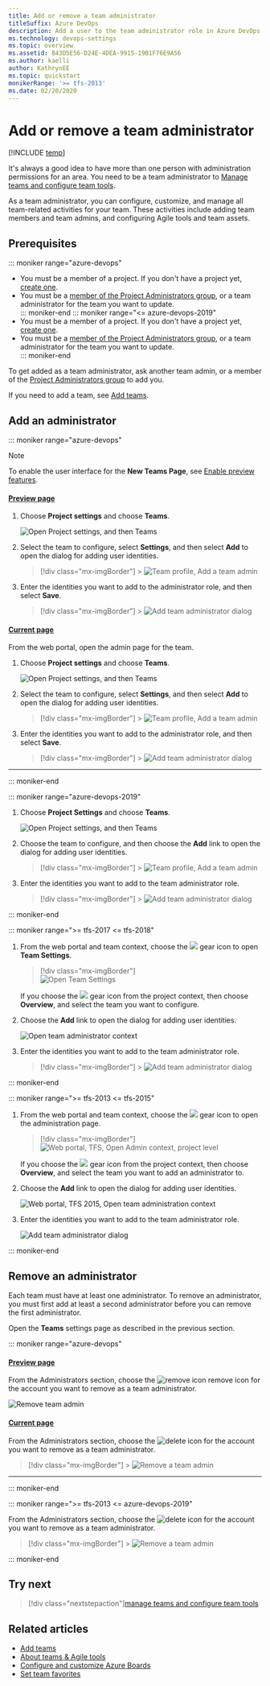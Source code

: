 ```yaml
---
title: Add or remove a team administrator 
titleSuffix: Azure DevOps
description: Add a user to the team administrator role in Azure DevOps  
ms.technology: devops-settings
ms.topic: overview
ms.assetid: 843D5E56-D24E-4DEA-9915-19B1F76E9A56
ms.author: kaelli
author: KathrynEE
ms.topic: quickstart
monikerRange: '>= tfs-2013'
ms.date: 02/20/2020
---
```


# Add or remove a team administrator

[!INCLUDE [temp](../../includes/version-vsts-tfs-all-versions.md)]

<a id="add-team-admin"> </a>

It's always a good idea to have more than one person with administration permissions for an area. You need to be a team administrator to [Manage teams and configure team tools](manage-teams.md).

As a team administrator, you can configure, customize, and manage all team-related activities for your team. These activities include adding team members and team admins, and configuring Agile tools and team assets.

<a name="permissions"></a>

## Prerequisites

::: moniker range="azure-devops"

- You must be a member of a project. If you don't have a project yet, [create one](../projects/create-project.md).
- You must be a [member of the Project Administrators group](../security/set-project-collection-level-permissions.md), or a team administrator for the team you want to update.  
  ::: moniker-end
  ::: moniker range="<= azure-devops-2019"
- You must be a member of a project. If you don't have a project yet, [create one](../projects/create-project.md).
- You must be a [member of the Project Administrators group](../security/set-project-collection-level-permissions.md), or a team administrator for the team you want to update.  
  ::: moniker-end

To get added as a team administrator, ask another team admin, or a member of the [Project Administrators group](../security/set-project-collection-level-permissions.md) to add you.

If you need to add a team, see [Add teams](add-teams.md).

<a id="open-admin-context"> </a>

## Add an administrator

::: moniker range="azure-devops"

> [!NOTE]  
> To enable the user interface for the **New Teams Page**, see [Enable preview features](../../project/navigation/preview-features.md).

#### [Preview page](#tab/preview-page)

1. Choose **Project settings** and choose **Teams**.

   ![Open Project settings, and then Teams](media/shared/open-project-settings-teams-preview.png)

2. Select the team to configure, select **Settings**, and then select **Add** to open the dialog for adding user identities.

   > [!div class="mx-imgBorder"] > ![Team profile, Add a team admin](media/add-team-admin/settings-add-team-administrator-preview.png)

3. Enter the identities you want to add to the administrator role, and then select **Save**.

   > [!div class="mx-imgBorder"] > ![Add team administrator dialog](media/add-team-admin/add-team-administrator-dialog-preview.png)

#### [Current page](#tab/current-page)

From the web portal, open the admin page for the team.

1. Choose **Project settings** and choose **Teams**.

   ![Open Project settings, and then Teams](media/shared/open-project-settings-team-new-nav.png)

2. Select the team to configure, select **Settings**, and then select **Add** to open the dialog for adding user identities.

   > [!div class="mx-imgBorder"] > ![Team profile, Add a team admin](media/add-team-admin/settings-add-team-administrator.png)

3. Enter the identities you want to add to the administrator role, and then select **Save**.

   > [!div class="mx-imgBorder"] > ![Add team administrator dialog](media/add-team-admin/add-administrators-dialog.png)

---

::: moniker-end

::: moniker range="azure-devops-2019"

1. Choose **Project Settings** and choose **Teams**.

   ![Open Project settings, and then Teams](media/shared/open-project-settings-team-new-nav.png)

2. Choose the team to configure, and then choose the **Add** link to open the dialog for adding user identities.

   > [!div class="mx-imgBorder"] > ![Team profile, Add a team admin](media/add-team-admin/team-profile-choose-add-admin.png)

3. Enter the identities you want to add to the team administrator role.

   > [!div class="mx-imgBorder"] > ![Add team administrator dialog](media/add-team-admin/add-team-admin-dialog.png)

::: moniker-end

::: moniker range=">= tfs-2017 <= tfs-2018"

1. From the web portal and team context, choose the ![ ](../../media/icons/gear_icon.png) gear icon to open **Team Settings**.

   > [!div class="mx-imgBorder"]  
   > ![Open Team Settings](media/add-team-admin/open-team-settings-horz.png)

   If you choose the ![ ](../../media/icons/gear_icon.png) gear icon from the project context, then choose **Overview**, and select the team you want to configure.

2. Choose the **Add** link to open the dialog for adding user identities.

   ![Open team administrator context](media/add-team/admin-link.png)

3. Enter the identities you want to add to the team administrator role.

   > [!div class="mx-imgBorder"] > ![Add team administrator dialog](media/add-team-admin/add-team-admin-dialog.png)

::: moniker-end

::: moniker range=">= tfs-2013 <= tfs-2015"

1. From the web portal and team context, choose the ![ ](../../media/icons/gear_icon.png) gear icon to open the administration page.

   > [!div class="mx-imgBorder"]  
   > ![Web portal, TFS, Open Admin context, project level](../../media/settings/open-admin-page-tfs2015.png)

   If you choose the ![ ](../../media/icons/gear_icon.png) gear icon from the project context, then choose **Overview**, and select the team you want to add an administrator to.

2. Choose the **Add** link to open the dialog for adding user identities.

   ![Web portal, TFS 2015, Open team administration context](media/add-team/add-account-as-team-admin.png)

3. Enter the identities you want to add to the team administrator role.

   ![Add team administrator dialog](media/add-team/team-admin-dialog.png)

::: moniker-end

<a id="remove-admin"> </a>

## Remove an administrator

Each team must have at least one administrator. To remove an administrator, you must first add at least a second administrator before you can remove the first administrator.

Open the **Teams** settings page as described in the previous section.

::: moniker range="azure-devops"

#### [Preview page](#tab/preview-page)

From the Administrators section, choose the ![remove icon](../../media/icons/remove-icon.png) remove icon for the account you want to remove as a team administrator.

![Remove team admin](media/add-team-admin/remove-admin-new-ui-page.png)

#### [Current page](#tab/current-page)

From the Administrators section, choose the ![delete icon](../../media/icons/delete-icon.png) for the account you want to remove as a team administrator.

> [!div class="mx-imgBorder"] > ![Remove a team admin](media/add-team-admin/remove-admin-prev-ui.png)

---

::: moniker-end

::: moniker range=">= tfs-2013 <= azure-devops-2019"

From the Administrators section, choose the ![delete icon](../../media/icons/delete-icon.png) for the account you want to remove as a team administrator.

> [!div class="mx-imgBorder"] > ![Remove a team admin](media/add-team-admin/remove-admin-prev-ui.png)

::: moniker-end

## Try next

> [!div class="nextstepaction"][manage teams and configure team tools](manage-teams.md)

## Related articles

- [Add teams](add-teams.md)
- [About teams & Agile tools](../../organizations/settings/about-teams-and-settings.md)
- [Configure and customize Azure Boards](../../boards/configure-customize.md)
- [Set team favorites](../../project/navigation/set-favorites.md)
